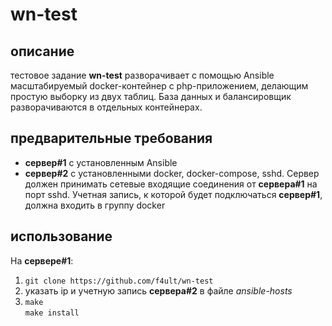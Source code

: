 # wn-test

## описание

тестовое задание **wn-test** разворачивает с помощью Ansible масштабируемый docker-контейнер с php-приложением, делающим простую выборку из двух таблиц. База данных и балансировщик разворачиваются в отдельных контейнерах.

## предварительные требования

- **сервер\#1** с установленным Ansible
- **сервер\#2** с установленными docker, docker-compose, sshd. Сервер должен принимать сетевые входящие соединения от **сервера\#1** на порт sshd. Учетная запись, к которой будет подключаться **сервер\#1**, должна входить в группу docker

## использование

На **сервере\#1**:
1. ```git clone https://github.com/f4ult/wn-test```
2. указать ip и учетную запись **сервера\#2** в файле *ansible-hosts*
3. ```make```   
```make install```

